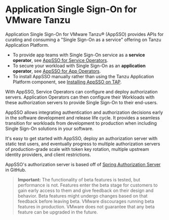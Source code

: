 # Application Single Sign-On for VMware Tanzu

Application Single Sign-On for VMware Tanzu® (AppSSO) provides APIs for curating and consuming a "Single
Sign-On as a service" offering on Tanzu Application Platform.

- To provide app teams with Single Sign-On service as a **service operator**, see [AppSSO for Service Operators](https://docs-staging.vmware.com/en/Application-Single-Sign-On-for-VMware-Tanzu/1.0.0-beta/appsso-1.0.0-beta/GUID-service-operators-index.html).
- To secure your workload with Single Sign-On as an **application operator**, see [AppSSO for App Operators](https://docs-staging.vmware.com/en/Application-Single-Sign-On-for-VMware-Tanzu/1.0.0-beta/appsso-1.0.0-beta/GUID-app-operators-index.html).
- To install AppSSO manually rather than using the Tanzu Application Platform component, see [Installing AppSSO on TAP](https://docs-staging.vmware.com/en/Application-Single-Sign-On-for-VMware-Tanzu/1.0.0-beta/appsso-1.0.0-beta/GUID-platform-operators-installation.html).

With AppSSO, Service Operators can configure and deploy authorization servers. Application Operators can then
configure their Workloads with these authorization servers to provide Single Sign-On to their end-users.

AppSSO allows integrating authentication and authorization decisions early in the software development and release
life cycle. It provides a seamless transition for workloads from development to production when including Single Sign-On solutions in your software.

It's easy to get started with AppSSO, deploy an authorization server with static test users, and eventually progress to
multiple authorization servers of production-grade scale with token key rotation, multiple upstream identity providers, 
and client restrictions.

AppSSO's authorization server is based off
of [Spring Authorization Server](https://github.com/spring-projects/spring-authorization-server) in GitHub.

> **Important:** The functionality of beta features is tested, but performance is not. Features enter the beta 
>stage for customers to gain early access to them and give feedback on their design and behavior. Beta features might 
>undergo changes based on that feedback before leaving beta. VMware discourages running beta features in production. 
>VMware does not guarantee that any beta feature can be upgraded in the future.
